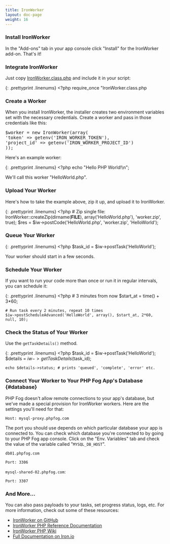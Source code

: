 ```yaml
---
title: IronWorker
layout: doc-page
weight: 16
---
```


### Install IronWorker

In the "Add-ons" tab in your app console click "Install" for the IronWorker add-on. That's it!

### Integrate IronWorker

Just copy [IronWorker.class.php](https://github.com/iron-io/iron_worker_php/blob/master/IronWorker.class.php) and include it in your script:

{: .prettyprint .linenums}
	<?php
	require_once "IronWorker.class.php

### Create a Worker

When you install IronWorker, the installer creates two environment variables set with the necessary credentials. Create a worker and pass in those credentials like this:

<pre class="prettyprint linenums:3 linenums">
$worker = new IronWorker(array(
'token' => getenv('IRON_WORKER_TOKEN'),
'project_id' => getenv('IRON_WORKER_PROJECT_ID')
));</pre>

Here's an example worker:

{: .prettyprint .linenums}
	<?php
	echo "Hello PHP World!\n";

We'll call this worker "HelloWorld.php".

### Upload Your Worker

Here's how to take the example above, zip it up, and upload it to IronWorker.

{: .prettyprint .linenums}
	<?php
	# Zip single file:
	IronWorker::createZip(dirname(__FILE__), array('HelloWorld.php'), 'worker.zip', true);
	$res = $iw->postCode('HelloWorld.php', 'worker.zip', 'HelloWorld');

###  Queue Your Worker

{: .prettyprint .linenums}
	<?php
	$task_id = $iw->postTask('HelloWorld');

Your worker should start in a few seconds.

### Schedule Your Worker

If you want to run your code more than once or run it in regular intervals, you can schedule it:

{: .prettyprint .linenums}
	<?php
	# 3 minutes from now
	$start_at = time() + 3*60;

	# Run task every 2 minutes, repeat 10 times
	$iw->postScheduleAdvanced('HelloWorld', array(), $start_at, 2*60, null, 10);

### Check the Status of Your Worker

Use the `getTaskDetails()` method.

{: .prettyprint .linenums}
	<?php
	$task_id = $iw->postTask('HelloWorld');
	$details = $iw->getTaskDetails($task_id);

	echo $details->status; # prints 'queued', 'complete', 'error' etc.

### Connect Your Worker to Your PHP Fog App's Database {#database}

PHP Fog doesn't allow remote connections to your app's database, but we've made a special provision for IronWorker workers. Here are the settings you'll need for that: 

	Host: mysql-proxy.phpfog.com

The port you should use depends on which particular database your app is connected to. You can check which database you're connected to by going to your PHP Fog app console. Click on the "Env. Variables" tab and check the value of the variable called "`MYSQL_DB_HOST`".

`db01.phpfog.com`

	Port: 3306

`mysql-shared-02.phpfog.com`:
	
	Port: 3307

### And More...

You can also pass payloads to your tasks, set progress status, logs, etc. For more information, check out some of these resources:

* [IronWorker on GitHub](https://github.com/iron-io/iron_worker_php)
* [IronWorker PHP Reference Documentation](http://iron-io.github.com/iron_worker_php/)
* [IronWorker PHP Wiki](https://github.com/iron-io/iron_worker_php/wiki)
* [Full Documentation on Iron.io](http://docs.iron.io/)
